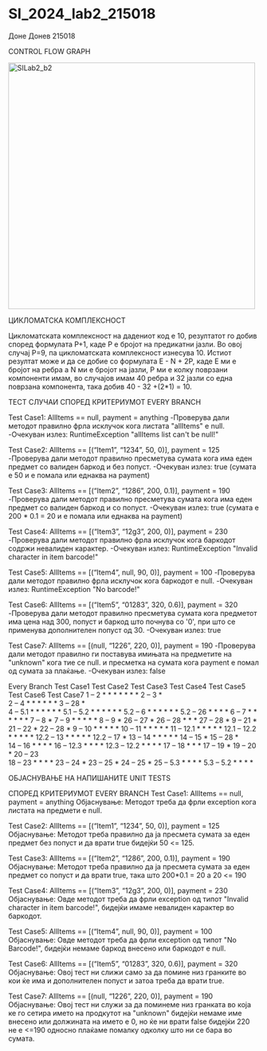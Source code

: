 # SI_2024_lab2_215018
Доне Донев 215018

CONTROL FLOW GRAPH

<img width="495" alt="SILab2_b2" src="https://github.com/DoneDonev/SI_2024_lab2_215018/assets/108617879/ed8fd450-835f-4734-b843-3231101899c4">




ЦИКЛОМАТСКА КОМПЛЕКСНОСТ

Цикломатската комплексност на дадениот код е 10, резултатот го добив според формулата P+1, каде P е бројот на предикатни јазли. Во овој случај P=9, па цикломатската комплексност изнесува 10.
Истиот резултат може и да се добие со формулата E - N + 2P, каде E ми е бројот на ребра a N ми е бројот на јазли, P ми е колку поврзани компоненти имам, во случајов имам 40 ребра и 32 јазли
со една поврзана компонента, така добив 40 - 32 +(2*1) = 10.



ТЕСТ СЛУЧАИ СПОРЕД КРИТЕРИУМОТ EVERY BRANCH

Test Case1: AllItems == null, payment = anything
 -Проверува дали методот правилно фрла исклучок кога листата "allItems" е null.
 -Очекуван излез: RuntimeException "allItems list can't be null!"

Test Case2: AllItems == [(“Item1”, “1234”, 50, 0)], payment = 125
 -Проверува дали методот правилно пресметува сумата кога има еден предмет со валиден баркод и без попуст.
 -Очекуван излез: true (сумата е 50 и е помала или еднаква на payment)

Test Case3: AllItems == [(“Item2”, “1286”, 200, 0.1)], payment = 190
 -Проверува дали методот правилно пресметува сумата кога има еден предмет со валиден баркод и со попуст.
 -Очекуван излез: true (сумата е 200 * 0.1 = 20 и е помала или еднаква на payment)

Test Case4: AllItems == [(“Item3”, “12g3”, 200, 0)], payment = 230
 -Проверува дали методот правилно фрла исклучок кога баркодот содржи невалиден карактер.
 -Очекуван излез: RuntimeException "Invalid character in item barcode!"

Test Case5: AllItems == [(“Item4”, null, 90, 0)], payment = 100
 -Проверува дали методот правилно фрла исклучок кога баркодот е null.
 -Очекуван излез: RuntimeException "No barcode!"

Test Case6: AllItems == [(“Item5”, “01283”, 320, 0.6)], payment = 320
 -Проверува дали методот правилно пресметува сумата кога предметот има цена над 300, 
  попуст и баркод што почнува со '0', при што се применува дополнителен попуст од 30.
 -Очекуван излез: true

Test Case7: AllItems == [(null, “1226”, 220, 0)],  payment = 190
 -Проверува дали методот правилно ги поставува имињата на предметите на "unknown" кога тие се null.
  и пресметка на сумата кога payment е помал од сумата за плаќање.
 -Очекуван излез: false
 

Every Branch		Test Case1		Test Case2		Test Case3		Test Case4		Test Case5		Test Case6		Test Case7
1 – 2			*			*			*			*			*			*			*
2 – 3			*			
2 – 4						*			*			*			*			*			*
3 – 28			*										
4 – 5.1						*			*			*			*			*			*
5.1 – 5.2					*			*			*			*			*			*
5.2 – 6						*			*			*			*			*			*
5.2 – 26					*			*									*			*
6 – 7						*			*			*			*			*			*
7 – 8																					*
7 – 9						*			*			*			*			*
8 – 9																					*
26 – 27																					*
26 – 28						*			*									*
27 – 28																					*
9 – 21															*
21 – 22															*
22 – 28															*
9 – 10						*			*			*						*			*
10 – 11						*			*			*						*			*
11 – 12.1					*			*			*						*			*
12.1 – 12.2					*			*			*						*			*
12.2 – 13					*			*			*						*			*
12.2 – 17																				*
13 – 14						*			*			*						*			*
14 – 15												*
15 – 28												*						
14 – 16						*			*									*			*
16 – 12.3					*			*									*			*
12.3 – 12.2					*			*									*			*
17 – 18									*									*			*
17 – 19						*
19 – 20						*
20 – 23																					
18 – 23						*			*									*			*
23 – 24																		*
23 – 25									*
24 – 25																		*
25 – 5.3					*			*									*			*
5.3 – 5.2					*			*									*			*



ОБЈАСНУВАЊЕ НА НАПИШАНИТЕ UNIT TESTS

СПОРЕД КРИТЕРИУМОТ EVERY BRANCH
Test Case1: AllItems == null, payment = anything
Објаснување: Методот треба да фрли exception кога листата на предмети е null.

Test Case2: AllItems == [(“Item1”, “1234”, 50, 0)], payment = 125
Објаснување: Методот треба правилно да ја пресмета сумата за еден предмет без попуст и да врати true бидејќи 50 <= 125.

Test Case3: AllItems == [(“Item2”, “1286”, 200, 0.1)], payment = 190
Објаснување: Методот треба правилно да ја пресмета сумата за еден предмет со попуст и да врати true, така што 200*0.1 = 20 а 20 <= 190

Test Case4: AllItems == [(“Item3”, “12g3”, 200, 0)], payment = 230
Објаснување: Овде методот треба да фрли exception од типот "Invalid character in item barcode!", бидејќи имаме невалиден карактер во баркодот.

Test Case5: AllItems == [(“Item4”, null, 90, 0)], payment = 100
Објаснување: Овде методот треба да фрли exception од типот "No Barcode!", бидејќи немаме баркод внесено или баркодот е null.

Test Case6: AllItems == [(“Item5”, “01283”, 320, 0.6)], payment = 320
Објаснување: Овој тест ни слижи само за да помине низ гранките во кои ќе има и дополнителен попуст и затоа треба да врати true.

Test Case7: AllItems == [(null, “1226”, 220, 0)],  payment = 190
Објаснување: Овој тест ни служи за да поминеме низ гранката во која ке го сетира името на продкутот на "unknown" бидејќи немаме име внесено или должината на името е 0, но ќе ни врати false бидејќи 220 не е <=190 односно плаќаме помалку одколку што ни се бара во сумата.

